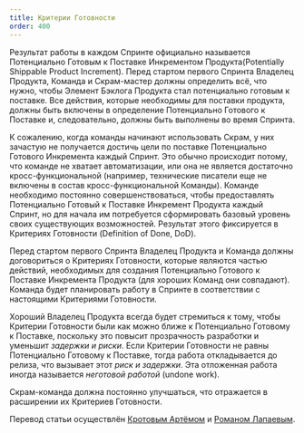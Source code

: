```yaml
---
title: Критерии Готовности
order: 400
---
```


Результат работы в каждом Спринте официально называется Потенциально Готовым к Поставке Инкрементом Продукта(Potentially Shippable Product Increment). Перед стартом первого Спринта Владелец Продукта, Команда и Скрам-мастер должны определить всё, что нужно, чтобы Элемент Бэклога Продукта стал потенциально готовым к поставке. Все действия, которые необходимы для поставки продукта, должны быть включены в определение Потенциально Готового к Поставке и, следовательно, должны быть выполнены во время Спринта.

К сожалению, когда команды начинают использовать Скрам, у них зачастую не получается достичь цели по поставке Потенциально Готового Инкремента каждый Спринт. Это обычно происходит потому, что команде не хватает автоматизации, или она не является достаточно кросс-функциональной (например, технические писатели еще не включены в состав кросс-функциональной Команды). Команде необходимо постоянно совершенствоваться, чтобы предоставлять Потенциально Готовый к Поставке Инкремент Продукта каждый Спринт, но для начала им потребуется сформировать базовый уровень своих существующих возможностей. Результат этого фиксируется в Критериях Готовности (Definition of Done, DoD).

Перед стартом первого Спринта Владелец Продукта и Команда должны договориться о Критериях Готовности, которые являются частью действий, необходимых для создания Потенциально Готового к Поставке Инкремента Продукта (для хороших Команд они совпадают). Команда будет планировать работу в Спринте в соответствии с настоящими Критериями Готовности.

Хороший Владелец Продукта всегда будет стремиться к тому, чтобы Критерии Готовности были как можно ближе к Потенциально Готовому к Поставке, поскольку это повысит прозрачность разработки и уменьшит *задержки и риски*. Если Критерии Готовности не равны Потенциально Готовому к Поставке, тогда работа откладывается до релиза, что вызывает этот *риск и задержки*. Эта отложенная работа иногда называется *неготовой работой* (undone work).

Скрам-команда должна постоянно улучшаться, что отражается в расширении их Критериев Готовности.

Перевод статьи осуществлён [Кротовым Артёмом](https://www.facebook.com/artem.v.krotov) и [Романом Лапаевым](https://www.linkedin.com/in/romanlapaev).
